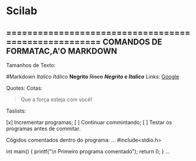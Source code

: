 # Scilab
 =====================================================
 COMANDOS DE FORMATAC,A'O MARKDOWN 
 ---------------------------------------------------------------
 Tamanhos de Texto:
 
 #Markdown
 *Italico*
 _Itálico_
 **Negrito**
 ~~Risco~~
 **_Negrito e Italico_**
Links:
 [Google](http://google.com/)

Quotes:
Cotas:
> Que a força esteja com você!

Taslists:

[x] Incrementar programas;
[ ] Continuar commintando;
[ ] Testar os programas antes de commitar.

Cógidos comentados dentro do programa:
...
#include<stdio.h>

int main()
{ printf("\n Primeiro programa comentado");
  return 0;
}
...
